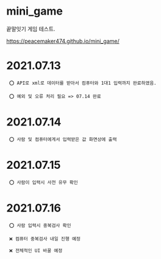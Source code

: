 # mini_game
 끝말잇기 게임 테스트.
 
 https://peacemaker474.github.io/mini_game/
# 2021.07.13
     ⭕ API로 xml로 데이터를 받아서 컴퓨터와 1대1 입력까지 완료하였음.
     
     ⭕ 예외 및 오류 처리 필요 => 07.14 완료
# 2021.07.14
     ⭕ 사람 및 컴퓨터에게서 입력받은 값 화면상에 출력
# 2021.07.15
     ⭕ 사람이 입력시 사전 유무 확인
# 2021.07.16
     ⭕ 사람 입력시 중복검사 확인
     
     ❌ 컴퓨터 중복검사 내일 진행 예정
     
     ❌ 전체적인 UI 바꿀 예정
